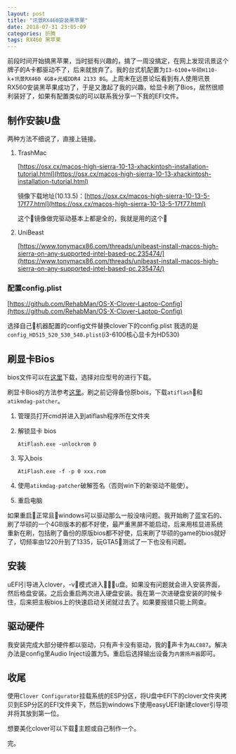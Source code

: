 ```yaml
---
layout: post
title: "讯景RX460安装黑苹果"
date: 2018-07-31 23:05:09
categories: 折腾
tags: RX460 黑苹果
---
```

前段时间开始搞黑苹果，当时挺有兴趣的，搞了一周没搞定，在网上发现讯景这个牌子的A卡都驱动不了，后来就放弃了。我的台式机配置为`I3-6100`+`华硕H110-k`+`讯景RX460 4GB`+`光威DDR4 2133 8G`。上周末在远景论坛看到有人使用讯景RX560安装黑苹果成功了，于是又激起了我的兴趣，给显卡刷了Bios，居然很顺利装好了，如果有配置类似的可以联系我分享一下我的EFI文件。

## 制作安装U盘

两种方法不细说了，直接上链接。

1. TrashMac

    [https://osx.cx/macos-high-sierra-10-13-xhackintosh-installation-tutorial.html](https://osx.cx/macos-high-sierra-10-13-xhackintosh-installation-tutorial.html)

    镜像下载地址(10.13.5)：[https://osx.cx/macos-high-sierra-10-13-5-17f77.html](https://osx.cx/macos-high-sierra-10-13-5-17f77.html)

    这个镜像做完驱动基本上都是全的，我就是用的这个

2. UniBeast

    [https://www.tonymacx86.com/threads/unibeast-install-macos-high-sierra-on-any-supported-intel-based-pc.235474/](https://www.tonymacx86.com/threads/unibeast-install-macos-high-sierra-on-any-supported-intel-based-pc.235474/)

### 配置config.plist
[https://github.com/RehabMan/OS-X-Clover-Laptop-Config](https://github.com/RehabMan/OS-X-Clover-Laptop-Config)

选择自己机器配置的config文件替换clover下的config.plist
我选的是`config_HD515_520_530_540.plist`(i3-6100核心显卡为HD530)

## 刷显卡Bios

bios文件可以在[这里](https://www.techpowerup.com/vgabios/?architecture=AMD&manufacturer=Asus&model=RX+560&version=&interface=&memType=&memSize=&since=)下载，选择对应型号的进行下载。

刷显卡Bios的方法参考[这里](http://mybt.cn/html/shishang/18.html)。刷之前记得备份原bois，下载`atiflash`和`atikmdag-patcher`。

1. 管理员打开cmd并进入到atiflash程序所在文件夹

2. 解锁显卡 bios
    ```
    AtiFlash.exe -unlockrom 0
    ```
3. 写入bois
    ```
    AtiFlash.exe -f -p 0 xxx.rom
    ```
4. 使用`atikmdag-patcher`破解签名（否则win下的新驱动不能使）。
5. 重启电脑

如果重启正常且windows可以驱动那么一般没啥问题。我开始刷了蓝宝石的、刷了华硕的一个4GB版本的都不好使，最严重黑屏不能启动，后来用核显进系统重新在刷，包括刷了备份的原版bios都不好使，后来刷了华硕的game的bios就好了，切频率由1220升到了1335，玩GTA5测试了一下也没有问题。

## 安装

uEFI引导进入clover，-v模式进入u盘。如果没有问题就会进入安装界面，然后格盘安装。之后会重启两次进入硬盘安装。我在第一次进硬盘安装的时候卡住，后来把主板bios上的快速启动关闭就过去了。如果要报错只能上网查。

## 驱动硬件

我安装完成大部分硬件都以驱动，只有声卡没有驱动，我的声卡为`ALC887`。解决办法是config里Audio Inject设置为5。重启后选择输出设备为`内置扬声器`即可。

## 收尾

使用`Clover Configurator`挂载系统的ESP分区，将U盘中EFI下的clover文件夹拷贝到ESP分区的EFI文件夹下，然后到windows下使用easyUEFI新建clover引导项并将其放到第一位。

想要美化clover可以下载主题或自己制作一个。

完。